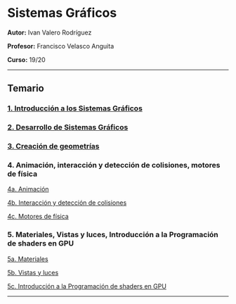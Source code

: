# Sistemas Gráficos

**Autor:** Ivan Valero Rodríguez

**Profesor:** Francisco Velasco Anguita

**Curso:** 19/20

---

## Temario

### [1. Introducción a los Sistemas Gráficos](Tema1.md)

### [2. Desarrollo de Sistemas Gráficos](Tema2.md)

### [3. Creación de geometrías](Tema3.md)

### 4. Animación, interacción y detección de colisiones, motores de física

[4a. Animación](Tema4a.md)

[4b. Interacción y detección de colisiones](Tema4b.md)

[4c. Motores de física](Tema4c.md)

### 5. Materiales, Vistas y luces, Introducción a la Programación de shaders en GPU

[5a. Materiales](Tema5a.md)

[5b. Vistas y luces](Tema5b.md)

[5c. Introducción a la Programación de shaders en GPU](Tema5c.md)

---
